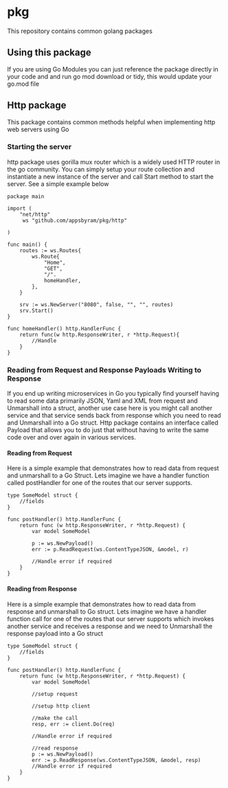 # pkg
This repository contains common golang packages 

## Using this package
If you are using Go Modules you can just reference the package directly in your code and and run go mod download or tidy, this would update your go.mod file 

## Http package
This package contains common methods helpful when implementing http web servers using Go

### Starting the server
http package uses gorilla mux router which is a widely used HTTP router in the go community. You can simply setup your route collection and instantiate a new instance of the server and call Start method to start the server. See a simple example below


```
package main

import (
    "net/http"
     ws "github.com/appsbyram/pkg/http"

)

func main() {
    routes := ws.Routes{
        ws.Route{
            "Home",
            "GET",
            "/".
            homeHandler,
        },
    }

    srv := ws.NewServer("8080", false, "", "", routes)
    srv.Start()
}

func homeHandler() http.HandlerFunc {
    return func(w http.ResponseWriter, r *http.Request){
        //Handle 
    }
}
```

### Reading from Request and Response Payloads Writing to Response
If you end up writing microservices in Go you typically find yourself having to read some data primarily JSON, Yaml and XML from request and Unmarshall into a struct, another use case here is you might call another service and that service sends back from response which you need to read and Unmarshall into a Go struct. Http package contains an interface called Payload that allows you to do just that without having to write the same code over and over again in various services.

#### Reading from Request
Here is a simple example that demonstrates how to read data from request and unmarshall to a Go Struct. Lets imagine we have a handler function called postHandler for one of the routes that our server supports. 

```
type SomeModel struct {
    //fields
}

func postHandler() http.HandlerFunc {
    return func (w http.ResponseWriter, r *http.Request) {
        var model SomeModel 

        p := ws.NewPayload()
        err := p.ReadRequest(ws.ContentTypeJSON, &model, r)

        //Handle error if required
    }
}
```
#### Reading from Response
Here is a simple example that demonstrates how to read data from response and unmarshall to Go struct. Lets imagine we have a handler function call for one of the routes that our server supports which invokes another service and receives a response and we need to Unmarshall the response payload into a Go struct

```
type SomeModel struct {
    //fields
}

func postHandler() http.HandlerFunc {
    return func (w http.ResponseWriter, r *http.Request) {
        var model SomeModel 

        //setup request

        //setup http client

        //make the call
        resp, err := client.Do(req)
        
        //Handle error if required

        //read response
        p := ws.NewPayload()
        err := p.ReadResponse(ws.ContentTypeJSON, &model, resp)
        //Handle error if required
    }
}
```
